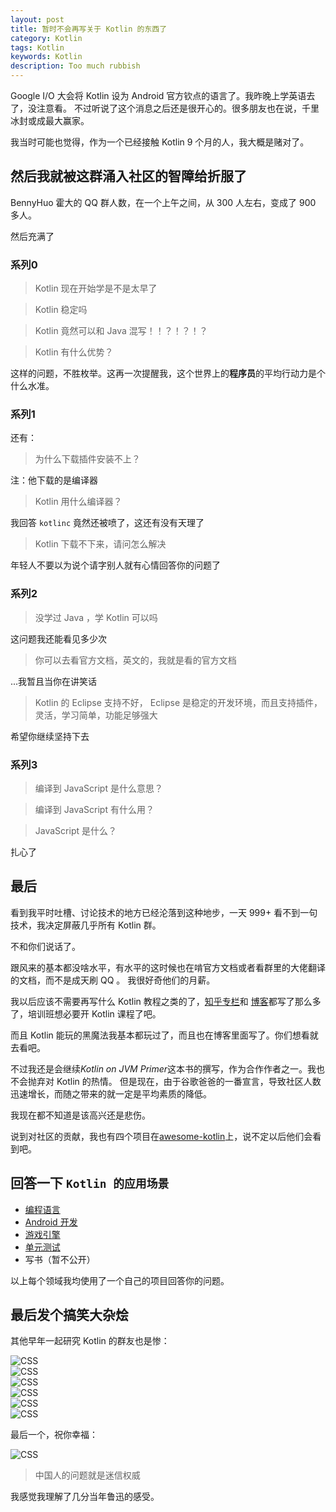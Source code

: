 ```yaml
---
layout: post
title: 暂时不会再写关于 Kotlin 的东西了
category: Kotlin
tags: Kotlin
keywords: Kotlin
description: Too much rubbish
---
```


Google I/O 大会将 Kotlin 设为 Android 官方钦点的语言了。我昨晚上学英语去了，没注意看。
不过听说了这个消息之后还是很开心的。很多朋友也在说，千里冰封或成最大赢家。

我当时可能也觉得，作为一个已经接触 Kotlin 9 个月的人，我大概是赌对了。

## 然后我就被这群涌入社区的智障给折服了

BennyHuo 霍大的 QQ 群人数，在一个上午之间，从 300 人左右，变成了 900 多人。

然后充满了

### 系列0

> Kotlin 现在开始学是不是太早了

> Kotlin 稳定吗

> Kotlin 竟然可以和 Java 混写！！？！？！？

> Kotlin 有什么优势？

这样的问题，不胜枚举。这再一次提醒我，这个世界上的**程序员**的平均行动力是个什么水准。

### 系列1

还有：

> 为什么下载插件安装不上？

注：他下载的是编译器

> Kotlin 用什么编译器？

我回答 `kotlinc` 竟然还被喷了，这还有没有天理了

> Kotlin 下载不下来，请问怎么解决

年轻人不要以为说个请字别人就有心情回答你的问题了

### 系列2

> 没学过 Java ，学 Kotlin 可以吗

这问题我还能看见多少次

> 你可以去看官方文档，英文的，我就是看的官方文档

...我暂且当你在讲笑话

> Kotlin 的 Eclipse 支持不好， Eclipse 是稳定的开发环境，而且支持插件，灵活，学习简单，功能足够强大

希望你继续坚持下去

### 系列3

> 编译到 JavaScript 是什么意思？

> 编译到 JavaScript 有什么用？

> JavaScript 是什么？

扎心了

## 最后

看到我平时吐槽、讨论技术的地方已经沦落到这种地步，一天 999\+ 看不到一句技术，我决定屏蔽几乎所有 Kotlin 群。

不和你们说话了。

跟风来的基本都没啥水平，有水平的这时候也在啃官方文档或者看群里的大佬翻译的文档，而不是成天刷 QQ 。
我很好奇他们的月薪。

我以后应该不需要再写什么 Kotlin 教程之类的了，[知乎专栏](https://zhuanlan.zhihu.com/ice1k)和
[博客](../../../../categories/#Kotlin)都写了那么多了，培训班想必要开 Kotlin 课程了吧。

而且 Kotlin 能玩的黑魔法我基本都玩过了，而且也在博客里面写了。你们想看就去看吧。

不过我还是会继续*Kotlin on JVM Primer*这本书的撰写，作为合作作者之一。我也不会抛弃对 Kotlin 的热情。
但是现在，由于谷歌爸爸的一番宣言，导致社区人数迅速增长，而随之带来的就一定是平均素质的降低。

我现在都不知道是该高兴还是悲伤。

说到对社区的贡献，我也有四个项目在[awesome-kotlin](https://kotlin.link/?q=ice)上，说不定以后他们会看到吧。

## 回答一下 `Kotlin 的应用场景`

+ [编程语言](https://github.com/lice-lang/lice)
+ [Android 开发](https://github.com/ice1000/KitikuMaker)
+ [游戏引擎](https://github.com/icela/FriceEngine)
+ [单元测试](https://github.com/ice1000/algo4j)
+ 写书（暂不公开）

以上每个领域我均使用了一个自己的项目回答你的问题。

## 最后发个搞笑大杂烩

其他早年一起研究 Kotlin 的群友也是惨：

![CSS](https://coding.net/u/ice1000/p/Images/git/raw/master/blog-img/15/0.jpg)<br/>
![CSS](https://coding.net/u/ice1000/p/Images/git/raw/master/blog-img/15/1.jpg)<br/>
![CSS](https://coding.net/u/ice1000/p/Images/git/raw/master/blog-img/15/2.jpg)<br/>
![CSS](https://coding.net/u/ice1000/p/Images/git/raw/master/blog-img/15/3.jpg)<br/>
![CSS](https://coding.net/u/ice1000/p/Images/git/raw/master/blog-img/15/4.jpg)<br/>
![CSS](https://coding.net/u/ice1000/p/Images/git/raw/master/blog-img/15/5.jpg)<br/>

最后一个，祝你幸福：

![CSS](https://coding.net/u/ice1000/p/Images/git/raw/master/blog-img/15/6.jpg)

> 中国人的问题就是迷信权威

我感觉我理解了几分当年鲁迅的感受。
